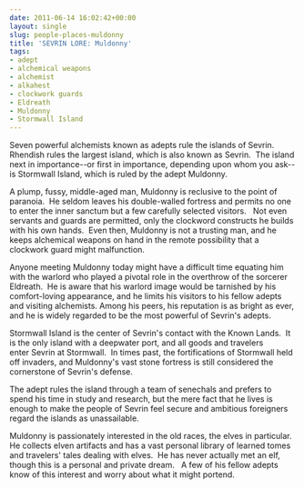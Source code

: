 ```yaml
---
date: 2011-06-14 16:02:42+00:00
layout: single
slug: people-places-muldonny
title: 'SEVRIN LORE: Muldonny'
tags:
- adept
- alchemical weapons
- alchemist
- alkahest
- clockwork guards
- Eldreath
- Muldonny
- Stormwall Island
---
```


Seven powerful alchemists known as adepts rule the islands of Sevrin.  Rhendish rules the largest island, which is also known as Sevrin.  The island next in importance--or first in importance, depending upon whom you ask--is Stormwall Island, which is ruled by the adept Muldonny.

A plump, fussy, middle-aged man, Muldonny is reclusive to the point of paranoia.  He seldom leaves his double-walled fortress and permits no one to enter the inner sanctum but a few carefully selected visitors.   Not even servants and guards are permitted, only the clockword constructs he builds with his own hands.  Even then, Muldonny is not a trusting man, and he keeps alchemical weapons on hand in the remote possibility that a clockwork guard might malfunction.

Anyone meeting Muldonny today might have a difficult time equating him with the warlord who played a pivotal role in the overthrow of the sorcerer Eldreath.  He is aware that his warlord image would be tarnished by his comfort-loving appearance, and he limits his visitors to his fellow adepts and visiting alchemists. Among his peers, his reputation is as bright as ever, and he is widely regarded to be the most powerful of Sevrin's adepts.

Stormwall Island is the center of Sevrin's contact with the Known Lands.  It is the only island with a deepwater port, and all goods and travelers enter Sevrin at Stormwall.  In times past, the fortifications of Stormwall held off invaders, and Muldonny's vast stone fortress is still considered the cornerstone of Sevrin's defense. 

The adept rules the island through a team of senechals and prefers to spend his time in study and research, but the mere fact that he lives is enough to make the people of Sevrin feel secure and ambitious foreigners regard the islands as unassailable.

Muldonny is passionately interested in the old races, the elves in particular.  He collects elven artifacts and has a vast personal library of learned tomes and travelers' tales dealing with elves.  He has never actually met an elf, though this is a personal and private dream.   A few of his fellow adepts know of this interest and worry about what it might portend.
